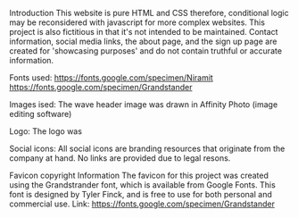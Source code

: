 



Introduction
This website is pure HTML and CSS therefore, conditional logic may be reconsidered with 
javascript for more complex websites. This project is also fictitious in that it's not 
intended to be maintained. Contact information, social media links, the about page, and 
the sign up page are created for 'showcasing purposes' and do not contain truthful or 
accurate information. 


Fonts used:
https://fonts.google.com/specimen/Niramit
https://fonts.google.com/specimen/Grandstander

Images ised:
The wave header image was drawn in Affinity Photo (image editing software)

Logo:
The logo was 

Social icons:
All social icons are branding resources that originate from the company at hand. 
No links are provided due to legal resons. 


Favicon copyright Information
The favicon for this project was created using the Grandstrander font, which is available from Google Fonts. This font is designed by Tyler Finck, and is free to use for both personal and commercial use.
Link: https://fonts.google.com/specimen/Grandstander

